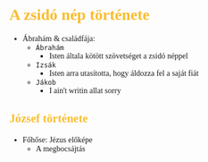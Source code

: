 <span style="font-family:'cascadia code'">

# <span style="color:#fabd2f"> A zsidó nép története
- Ábrahám & családfája:
  - `Ábrahám`
    - Isten általa kötött szövetséget a zsidó néppel
  - `Izsák`
    - Isten arra utasította, hogy áldozza fel a saját fiát
  - `Jákob`
    - I ain't writin allat sorry


## <span style="color: #fabd2f">József története
- Főhőse: Jézus előképe
  - A megbocsájtás